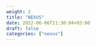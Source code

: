 ```yaml
---
weight: 2
title: "NEXUS"
date: 2022-06-06T11:30:04+03:00
draft: false
categories: ["nexus"]
---
```

